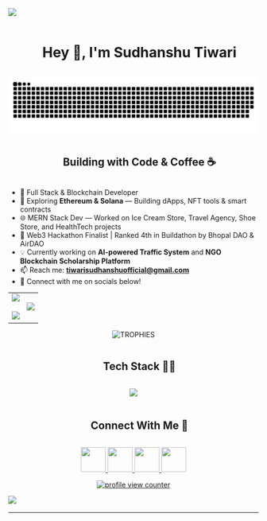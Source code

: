 <!--horizontal divider(gradiant)-->
<img src="https://user-images.githubusercontent.com/73097560/115834477-dbab4500-a447-11eb-908a-139a6edaec5c.gif">

<!--h1 without bottom border-->
<div id="user-content-toc">
  <ul align="center">
    <summary><h1 style="display: inline-block">Hey 👋, I'm Sudhanshu Tiwari</h1></summary>
  </ul>
</div>

<!-- snake animation -->
<div align="center">
  <img src="https://github.com/1999AZZAR/1999AZZAR/blob/main/resources/img/grid-snake.svg" alt="snake">
</div>

<!--h2 without bottom border-->
<div id="user-content-toc">
  <ul align="center">
    <summary><h2 style="display: inline-block">Building with Code & Coffee ☕</h2></summary>
  </ul>
</div>

<!-- Intro start -->
<ul>
  <li>🚀 Full Stack & Blockchain Developer</li>
  <li>🧠 Exploring <strong>Ethereum & Solana</strong> — Building dApps, NFT tools & smart contracts</li>
  <li>🌐 MERN Stack Dev — Worked on Ice Cream Store, Travel Agency, Shoe Store, and HealthTech projects</li>
  <li>🎯 Web3 Hackathon Finalist | Ranked 4th in Buildathon by Bhopal DAO & AirDAO</li>
  <li>💡 Currently working on <strong>AI-powered Traffic System</strong> and <strong>NGO Blockchain Scholarship Platform</strong></li>
  <li>📫 Reach me: <strong><a href="mailto:tiwarisudhanshuofficial@gmail.com">tiwarisudhanshuofficial@gmail.com</a></strong></li>
  <li>🤝 Connect with me on socials below!</li>
</ul>
<!-- Intro end -->

<!-- Stats & Trophy -->
<p align="center">
<table align="center">
<tr border="none">
  <td width="50%" align="center">
    <img src="https://github-readme-stats.vercel.app/api?username=TiwariSudhanshu&theme=radical&show_icons=true&count_private=true">
    <br><br>
    <img src="https://github-readme-streak-stats.herokuapp.com/?user=TiwariSudhanshu&theme=radical&hide_border=false">
  </td>
  <td width="50%" align="center">
    <img src="https://github-readme-stats.vercel.app/api/top-langs/?username=TiwariSudhanshu&theme=radical&layout=compact&langs_count=10">
  </td>
</tr>
</table>
</p>

<!-- Trophy -->
<div align="center">
  <img src="https://github-profile-trophy.vercel.app/?username=TiwariSudhanshu&theme=radical&row=1&column=7&margin-w=10&margin-h=10" alt="TROPHIES" />
</div>

<!-- Technologies -->
<div id="user-content-toc">
  <ul align="center">
    <summary><h2 style="display: inline-block">Tech Stack 🧑‍💻</h2></summary>
  </ul>
</div>

<p align="center">
  <a href="https://skillicons.dev">
    <img src="https://skillicons.dev/icons?i=html,css,js,ts,react,nextjs,nodejs,express,mongodb,firebase,solidity,hardhat,git,github,vscode,vercel,tailwind,redux,postman" />
  </a>
</p>

<!-- Connect with me -->
<div id="user-content-toc">
  <ul align="center">
    <summary><h2 style="display: inline-block">Connect With Me 🤝</h2></summary>
  </ul>
</div>

<p align="center">
  <a href="https://www.linkedin.com/in/sudhanshu__tiwari_/" target="_blank">
    <img src="https://user-images.githubusercontent.com/88904952/234979284-68c11d7f-1acc-4f0c-ac78-044e1037d7b0.png" height="50" width="50" />
  </a>
  <a href="https://x.com/sudhanshu4eth" target="_blank">
    <img src="https://user-images.githubusercontent.com/88904952/234980676-61bfb021-ecc8-48f7-88e6-34c1b06c4a58.png" height="50" width="50" />
  </a>
  <a href="https://instagram.com/sudhanshu__tiwari_" target="_blank">
    <img src="https://user-images.githubusercontent.com/88904952/234981169-2dd1e58f-4b7e-468c-8213-034ba62156c3.png" height="50" width="50" />
  </a>
  <a href="https://t.me/Sudhanshu_12" target="_blank">
    <img src="https://user-images.githubusercontent.com/88904952/234982627-019fd336-6248-453c-9b05-97c13fd1d207.png" height="50" width="50" />
  </a>
</p>

<!-- Profile views -->
<div align="center">
  <p>
    <a href="https://visitcount.itsvg.in">
      <img src="https://komarev.com/ghpvc/?username=TiwariSudhanshu&label=Profile%20views&color=0e75b6&style=flat" alt="profile view counter">
    </a>
  </p>
</div>

<!--horizontal divider(gradiant)-->
<img src="https://user-images.githubusercontent.com/73097560/115834477-dbab4500-a447-11eb-908a-139a6edaec5c.gif">

<hr>

